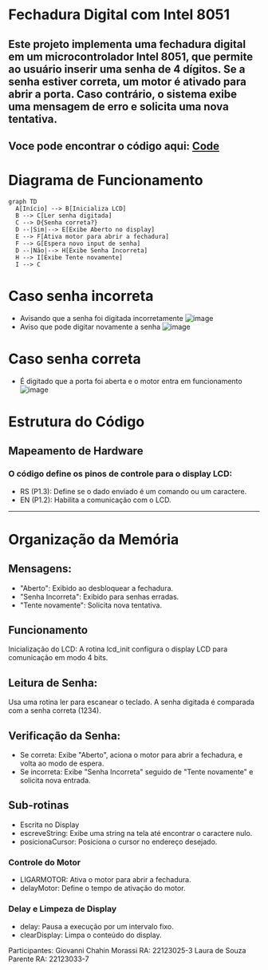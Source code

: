 # Fechadura Digital com Intel 8051

Este projeto implementa uma fechadura digital em um microcontrolador Intel 8051, que permite ao usuário inserir uma senha de 4 dígitos. Se a senha estiver correta, um motor é ativado para abrir a porta. Caso contrário, o sistema exibe uma mensagem de erro e solicita uma nova tentativa.
-------
## Voce pode encontrar o código aqui: [Code](./code.asm)
# Diagrama de Funcionamento
```mermaid
graph TD
  A[Início] --> B[Inicializa LCD]
  B --> C[Ler senha digitada]
  C --> D{Senha correta?}
  D --|Sim|--> E[Exibe Aberto no display]
  E --> F[Ativa motor para abrir a fechadura]
  F --> G[Espera novo input de senha]
  D --|Não|--> H[Exibe Senha Incorreta]
  H --> I[Exibe Tente novamente]
  I --> C

  ```
# Caso senha incorreta 
- Avisando que a senha foi digitada incorretamente
![image](https://github.com/user-attachments/assets/10c737b8-28a8-4eac-9ed7-475fcb75a49f)
- Aviso que pode digitar novamente a senha
![image](https://github.com/user-attachments/assets/42d32868-e003-4802-9fa7-9290a890d3ea)

# Caso senha correta
- É digitado que a porta foi aberta e o motor entra em funcionamento
![image](https://github.com/user-attachments/assets/820c655e-de67-49fe-bc71-e481eaa93da7)



# Estrutura do Código

## Mapeamento de Hardware

### O código define os pinos de controle para o display LCD:

- RS (P1.3): Define se o dado enviado é um comando ou um caractere.
- EN (P1.2): Habilita a comunicação com o LCD.
----------
# Organização da Memória

## Mensagens:
- "Aberto": Exibido ao desbloquear a fechadura.
- "Senha Incorreta": Exibido para senhas erradas.
- "Tente novamente": Solicita nova tentativa.
## Funcionamento
Inicialização do LCD: A rotina lcd_init configura o display LCD para comunicação em modo 4 bits.
## Leitura de Senha:
Usa uma rotina ler para escanear o teclado.
A senha digitada é comparada com a senha correta (1234).
## Verificação da Senha:
+ Se correta: Exibe "Aberto", aciona o motor para abrir a fechadura, e volta ao modo de espera.
+ Se incorreta: Exibe "Senha Incorreta" seguido de "Tente novamente" e solicita nova entrada.
## Sub-rotinas
- Escrita no Display
- escreveString: Exibe uma string na tela até encontrar o caractere nulo.
- posicionaCursor: Posiciona o cursor no endereço desejado.
### Controle do Motor
- LIGARMOTOR: Ativa o motor para abrir a fechadura.
- delayMotor: Define o tempo de ativação do motor.
### Delay e Limpeza de Display
- delay: Pausa a execução por um intervalo fixo.
- clearDisplay: Limpa o conteúdo do display.

Participantes:
Giovanni Chahin Morassi  RA: 22123025-3
Laura de Souza Parente   RA: 22123033-7

